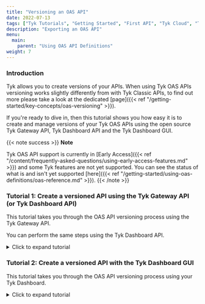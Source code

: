```yaml
---
title: "Versioning an OAS API"
date: 2022-07-13
tags: ["Tyk Tutorials", "Getting Started", "First API", "Tyk Cloud", "Tyk Self-Managed", "Tyk Open Source", "Versioning an OAS API"]
description: "Exporting an OAS API"
menu:
  main:
    parent: "Using OAS API Definitions"
weight: 7
---
```


### Introduction

Tyk allows you to create versions of your APIs. When using Tyk OAS APIs versioning works slightly differently from with Tyk Classic APIs, to find out more please take a look at the dedicated [page]({{< ref "/getting-started/key-concepts/oas-versioning" >}}).

If you're ready to dive in, then this tutorial shows you how easy it is to create and manage versions of your Tyk OAS APIs using the open source Tyk Gateway API, Tyk Dashboard API and the Tyk Dashboard GUI.

{{< note success >}}
**Note**  

Tyk OAS API support is currently in [Early Access]({{< ref "/content/frequently-asked-questions/using-early-access-features.md" >}}) and some Tyk features are not yet supported. You can see the status of what is and isn't yet supported [here]({{< ref "/getting-started/using-oas-definitions/oas-reference.md" >}}). 
{{< /note >}}


### Tutorial 1: Create a versioned API using the Tyk Gateway API (or Tyk Dashboard API)

This tutorial takes you through the OAS API versioning process using the Tyk Gateway API.

You can perform the same steps using the Tyk Dashboard API.

<details>
  <summary>
    Click to expand tutorial
  </summary>

#### Differences between using the Tyk Dashboard API and Tyk Gateway API

This tutorial has been written assuming that you are using the Tyk Gateway API.

You can also run these steps using the Tyk Dashboard API, noting the differences summarised here:

| Interface             | Port     | Endpoint        | Authorization Header  | Authorization credentials        |
|-----------------------|----------|-----------------|-----------------------|----------------------------------|
| Tyk Gateway API       | 8080     | `tyk/apis/oas`  | `x-tyk-authorization` | `secret` value set in `tyk.conf` |
| Tyk Dashboard API     | 3000     | `api/apis/oas`  | `Authorization`       | From Dashboard User Profile      |

As explained in the section on [Creating an OAS API]({{< ref "/getting-started/using-oas-definitions/create-an-oas-api" >}}) remember that when using the Tyk Dashboard API you only need to issue one command to create the API and load it onto the Gateway; when using the Tyk Gateway API you must remember to restart or hot reload the Gateway after creating the API.

* When using the Tyk Dashboard API, you can find your credentials key from your **User Profile > Edit Profile > Tyk Dashboard API Access Credentials**

{{< note success >}}
**Note**

You will also need to have ‘admin’ or ‘api’ rights if [RBAC]({{< ref "/tyk-dashboard/rbac.md" >}}) is enabled.
{{< /note >}}

#### Step 1: Create your base API

You need to create a new API that will be the [Base API]({{< ref "/getting-started/key-concepts/oas-versioning#key-concepts" >}}) for the future versions. You do this by sending a Tyk OAS API Definition to the Tyk Gateway API's `apis/oas` endpoint. Note that there is no special command required to create this new API as a Base API - i.e. any Tyk OAS API can be used as a Base API.

| Property     | Description            |
|--------------|------------------------|
| Resource URL | `/tyk/apis/oas`        |
| Method       | `POST`                 |
| Type         | None                   |
| Body         | Tyk OAS API Definition |
| Parameters   | None                   |

We will use [this](https://bit.ly/39tnXgO) minimal API definition.

```curl
curl --location --request POST 'http://{your-tyk-host}:{port}/tyk/apis/oas' \
--header 'x-tyk-authorization: {your-secret}' \
--header 'Content-Type: text/plain' \
--data-raw 
'{
  "info": {
    "title": "Petstore",
    "version": "1.0.0"
  },
  "openapi": "3.0.3",
  "components": {},
  "paths": {},
  "x-tyk-api-gateway": {
    "info": {
      "name": "Petstore",
      "state": {
        "active": true
      }
    },
    "upstream": {
      "url": "https://petstore.swagger.io/v2"
    },
    "server": {
      "listenPath": {
        "value": "/base-api/",
        "strip": true
      }
    }
  }
}'
```

If the command succeeds, you will see the following response, where `key` contains the unique identifier (`id`) for the API you have just created:

```.json
{
    "key": {NEW-API-ID},
    "status": "ok",
    "action": "added"
}
```

Once you have created your API, you will need to either restart the Tyk Gateway, or issue a hot reload command:

```curl
curl -H "x-tyk-authorization: {your-secret}" -s http://{your-tyk-host}:{port}/tyk/reload/group
```

#### Step 2: Test your new API

Try out your newly created API to confirm that it hits the upstream Petstore service as intended.

You could issue this command to request the details of the pet with id 123:

```curl
curl --location --request GET 'http://{GATEWAY_URL}/base-api/pet/123'
```

You should see the following response:

```.json
{
    "code": 1,
    "type": "error",
    "message": "Pet not found"
}
```
The above response shows that, whilst the request successfully reached the upstream URL, there is no pet in the store with id 123. This is the expected result.

#### Step 3: Create a new version of your API

Now you will create a second API, this time using the [Httpbin](https://httpbin.org/) service as the upstream URL. We are going to register this as a new version of your Base API.

The following call runs atomically: it creates a new API as a version of the Base API, updating the Base API accordingly.


| Property     | Description                                                                    |
|--------------|--------------------------------------------------------------------------------|
| Resource URL | `/tyk/apis/oas`                                                                |
| Method       | `POST`                                                                         |
| Type         | None                                                                           |
| Body         | Tyk OAS API Definition                                                         |
| Parameters   | Query (options): <br>- `base_api_id`: The API ID of the Base API to which the new version will be linked.<br>- `base_api_version_name`: The version name of the base API while creating the first version. This doesn't have to be sent for the next versions but if it is set, it will override the base API version name.<br>- `new_version_name`: The version name of the created version.<br>- `set_default`: If true, the new version is set as default version.|

```curl
curl --location --request POST 'http://{your-tyk-host}:{port}/tyk/apis/oas?
base_api_id={BASE-API-ID}&base_api_version_name=v1&new_version_name=v2&set_default=false' \
--header 'x-tyk-authorization: {your-secret}' \
--header 'Content-Type: text/plain' \
--data-raw '{
  "info": {
    "title": "Httpbin",
    "version": "1.0.0"
  },
  "openapi": "3.0.3",
  "components": {},
  "paths": {},
  "x-tyk-api-gateway": {
    "info": {
      "name": "Httpbin",
      "state": {
        "active": true
      }
    },
    "upstream": {
      "url": "http://httpbin.org"
    },
    "server": {
      "listenPath": {
        "value": "/second-api/",
        "strip": true
      }
    }
  }
}'
```
If the command succeeds, you will see the following response, where `key` contains the unique identifier (`id`) for the API you have just created:

```.json
{
    "key": {NEW-API-ID},
    "status": "ok",
    "action": "added"
}
```

Once you have created your API, you will need to either restart the Tyk Gateway, or issue a hot reload command:

```curl
curl -H "x-tyk-authorization: {your-secret}" -s http://{your-tyk-host}:{port}/tyk/reload/group
```

#### Step 4: Confirm that your new API is a Version API

In Step 3 we created a new API and automatically linked it to the Base API. You can verify that this new API is a Version API and not a Base API by inspecting the headers returned when you request the details of your API from Tyk.

Make a `GET` request to the `/apis/oas/` endpoint passing your new API's API-ID as a path parameter:

```curl
curl -v --location --request GET 'http://{your-tyk-host}:{port}/apis/oas/{API-ID}' --header 'x-tyk-authorization: {your-secret}'
```

You will see that the response includes a new header: `x-tyk-base-api-id`. This will be populated with the unique API-ID for the Base API:

```
Content-Type: application/json
x-tyk-base-api-id: {BASE-API-ID}
```

#### Step 5: Test your new API

Try out the newly created API by calling it directly and check that it hits the Httpbin service as intended:

```curl
curl --location --request GET 'http://{GATEWAY_URL}/second-api/get'
```
You should get the following response:

```.json
{
    "args": {},
    "headers": {
        "Accept": "*/*",
        "Accept-Encoding": "gzip, deflate, br",
        "Host": "httpbin.org",
        "Postman-Token": "ecaa7dff-fe6a-4511-852d-d24b7b4f16e4",
        "User-Agent": "PostmanRuntime/7.29.0",
        "X-Amzn-Trace-Id": "Root=1-62b03888-6f3cf17131ac9e0b12779c3d"
    },
    "origin": "::1, 82.77.245.53",
    "url": "http://httpbin.org/get"
}
```

This demonstrates that the request successfully reached the Httpbin upstream.

#### Step 6: Test your Version API

We confirmed in Step 4 that the new version is registered as a version of the original Base API. You can invoke a Version API by making a request to the Base API URL (`listen_path`) configuring the `x-tyk-version` header to select which version to address.

So, if you issue this request:

```curl
curl --location --request GET 'http://{GATEWAY_URL}/base-api/get' --header 'x-tyk-version: v2'
```

You should receive this response:

```.json
{
    "args": {},
    "headers": {
        "Accept": "*/*",
        "Accept-Encoding": "gzip, deflate, br",
        "Host": "httpbin.org",
        "Postman-Token": "74eb591c-ea47-4ca2-9552-66b04460a5d3",
        "User-Agent": "PostmanRuntime/7.29.0",
        "X-Amzn-Trace-Id": "Root=1-62b03f06-670ed0ea44a1a48452d0238e",
        "X-Tyk-Version": "v2"
    },
    "origin": "::1, 82.77.245.53",
    "url": "http://httpbin.org/get"
}
```
You can see that you got the same response as in step 5: this response has come from the Httpbin service rather than the Petstore service.

#### What did you just do?

In this tutorial you created two separate APIs that were designed to describe two different versions of an API. You delegated the responsibility of routing the requests to one of them (the Base API), and configured the second one to act as a secondary version (Version API).

</details>

### Tutorial 2: Create a versioned API with the Tyk Dashboard GUI

This tutorial takes you through the OAS API versioning process using your Tyk Dashboard.

<details>
  <summary>
    Click to expand tutorial
  </summary>

#### Step 1: Create your Base API

1. Select “APIs” from the “System Management” section


{{< img src="/img/oas/api-menu.png" alt="Add new API" >}}


2. Add a new API:

 - If you have a fresh Tyk installation with no other APIs added, click **Design new API**:

{{< img src="/img/oas/first-api.png" alt="First API screen" >}}

 - If you already have APIs in your Tyk installation, click **Add new API**:

{{< img src="/img/oas/add-new-api.png" alt="Add new API" >}}

3. Configure the API:

{{< img src="/img/oas/api-overview.png" alt="API Base Configuration" >}}

 - In the **Overview** section, provide a name for your API (**API Name**) and select the OAS HTTP type (**API Type**)
 - In the **Details** section, provide the URL for the upstream service your API should target (**Target URL**); for this tutorial you should use http://petstore.swagger.io/v2/
 - Click **Configure API** when you have finished

We will use this as your Base API but note that up to now you've not had to do anything different compared to creating any other Tyk OAS API via the Tyk Dashboard GUI.

#### Step 2: Create a new Version API

1. Within the Tyk Dashboard, go to the `APIs` menu and select your new API. You will create the new Version API from the **Actions** drop-down menu: select **Create a new version**.

{{< img src="/img/oas/create_new_version_action.png" alt="Create a new OAS API Version" >}}

2. The **Create new API version** dialog box will be displayed:

{{< img src="/img/oas/create_new_version_modal.png" alt="OAS Versioning settings dialog" >}}

3. Give your newly created Base API an **Exsisting Version Name** (v1 in the above example)
4. Enter a **New Version Name** for the new version you are creating (v2 in the above example)
5. Decide which of your two versions you want to set as your **Default Version**
6. Click **Create Version**

{{< note success >}}
**Note**  

After setting up a versioned API, when creating subsequent versions, the dialog box only asks you to add a new version name.
{{< /note >}}

#### Step 2.5: Additional step for Tyk Cloud and other Multi Gateway setups

For Tyk Cloud users, and other installations with multiple Gateways configured, the **Connect your Gateways** dialog box will be presented after you have completed Step 2.

{{< img src="/img/oas/connect-gateways-dialog.png" alt="Connect your Edge Gateways dialog" >}}

This step is where you can select to which Gateway(s) in your installation you want to deploy the versioned API. You can select one or more of your Gateways, or choose to deploy it later.

{{< img src="/img/oas/connect-gateways-drop-down.png" alt="Select your Edge Gateways" >}}

Click **Confirm** to continue.


#### Step 3: Save your APIs

Don't forget to click **Save** to confirm all the changes you've made to your Base API.

You now have a versioned API and have set one of the versions to be the default that is used if no version is indicated in a future API request.

{{< img src="/img/oas/created_new_version.png" alt="Versioned OAS API, set as Default" >}}

You can inspect the other versions of your API from the drop-down next to the API name:

{{< img src="/img/oas/version__dropdown.png" alt="Version drop-down" >}}

#### Step 4: Manage your Versions

After creating a version for your API, you are able to manage the versions.

1. From any of the versions of your API from the **Actions** drop-down menu

{{< img src="/img/oas/manage_versions_dropdown.png" alt="Manage versions Action menu" >}}

2. You will be taken to a **Manage Versions** page.

{{< img src="/img/oas/manage_versions_page.png" alt="Manage Versions page" >}}

From this screen you can:

 - Visualise all the versions

 - Create new versions

 - Perform search by version name

 - Set a specific version to be the default

 - Access a quick link to visit the API details page of a specific version

</details>